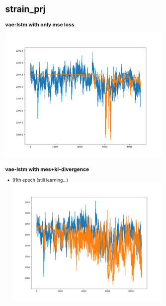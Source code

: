 # strain_prj

### vae-lstm with only mse loss
![This is an image](https://github.com/YeHoonJang/strain_prj/blob/main/data/figure/tmp/figure_91.png)

### vae-lstm with mes+kl-divergence 
- 91th epoch (still learning...)
![This is an image](https://github.com/YeHoonJang/strain_prj/blob/main/data/figure_without_loss/figure_100.png)